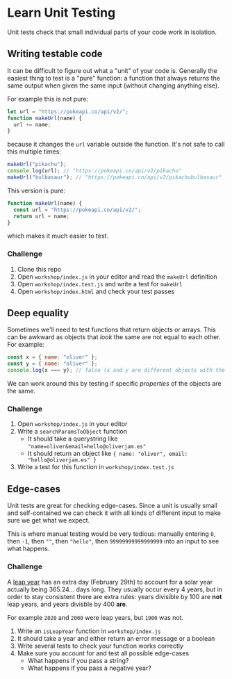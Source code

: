 # Learn Unit Testing

Unit tests check that small individual parts of your code work in isolation.

## Writing testable code

It can be difficult to figure out what a "unit" of your code is. Generally the easiest thing to test is a "pure" function: a function that always returns the same output when given the same input (without changing anything else).

For example this is not pure:

```js
let url = "https://pokeapi.co/api/v2/";
function makeUrl(name) {
  url += name;
}
```

because it changes the `url` variable outside the function. It's not safe to call this multiple times:

```js
makeUrl("pikachu");
console.log(url); // "https://pokeapi.co/api/v2/pikachu"
makeUrl("bulbasaur"); // "https://pokeapi.co/api/v2/pikachubulbasaur"
```

This version is pure:

```js
function makeUrl(name) {
  const url = "https://pokeapi.co/api/v2/";
  return url + name;
}
```

which makes it much easier to test.

### Challenge

1. Clone this repo
1. Open `workshop/index.js` in your editor and read the `makeUrl` definition
1. Open `workshop/index.test.js` and write a test for `makeUrl`
1. Open `workshop/index.html` and check your test passes

## Deep equality

Sometimes we'll need to test functions that return objects or arrays. This can be awkward as objects that _look_ the same are not equal to each other. For example:

```js
const x = { name: "oliver" };
const y = { name: "oliver" };
console.log(x === y); // false (x and y are different objects with the same properties)
```

We can work around this by testing if specific _properties_ of the objects are the same.

### Challenge

1. Open `workshop/index.js` in your editor
1. Write a `searchParamsToObject` function
   - It should take a querystring like `"name=oliver&email=hello@oliverjam.es"`
   - It should return an object like `{ name: "oliver", email: "hello@oliverjam.es" }`
1. Write a test for this function in `workshop/index.test.js`

## Edge-cases

Unit tests are great for checking edge-cases. Since a unit is usually small and self-contained we can check it with all kinds of different input to make sure we get what we expect.

This is where manual testing would be very tedious: manually entering `0`, then `-1`, then `""`, then `"hello"`, then `99999999999999999` into an input to see what happens.

### Challenge

A [leap year](https://en.wikipedia.org/wiki/Leap_year) has an extra day (February 29th) to account for a solar year actually being 365.24... days long. They usually occur every 4 years, but in order to stay consistent there are extra rules: years divisible by 100 are **not** leap years, and years divisble by 400 **are**.

For example `2020` and `2000` were leap years, but `1900` was not.

1. Write an `isLeapYear` function in `workshop/index.js`
1. It should take a year and either return an error message or a boolean
1. Write several tests to check your function works correctly
1. Make sure you account for and test all possible edge-cases
   - What happens if you pass a string?
   - What happens if you pass a negative year?
